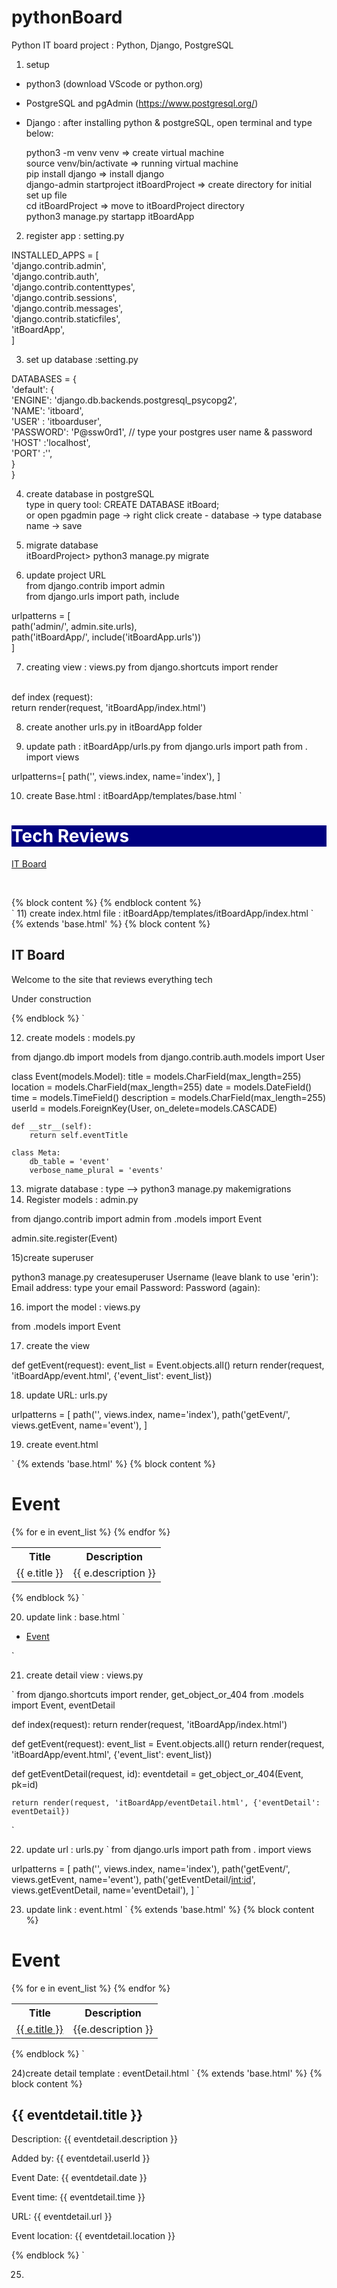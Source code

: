 # pythonBoard

Python IT board project : Python, Django, PostgreSQL

1) setup
- python3 (download VScode or python.org)

- PostgreSQL and pgAdmin (https://www.postgresql.org/)

- Django : after installing python & postgreSQL, open terminal and type below: <br>

  python3 -m venv venv => create virtual machine <br>
  source venv/bin/activate => running virtual machine<br>
  pip install django => install django<br>
  django-admin startproject itBoardProject => create directory for initial set up file<br>
  cd itBoardProject => move to itBoardProject directory<br>
  python3 manage.py startapp itBoardApp<br>

2) register app : setting.py <br>

  INSTALLED_APPS = [<br>
  'django.contrib.admin', <br>
  'django.contrib.auth',<br>
  'django.contrib.contenttypes',<br>
  'django.contrib.sessions',<br>
  'django.contrib.messages',<br>
  'django.contrib.staticfiles',<br>
  'itBoardApp',<br>
  ]<br>

3) set up database :setting.py <br>

  DATABASES = {<br>
    'default': {<br>
    'ENGINE': 'django.db.backends.postgresql_psycopg2',<br>
    'NAME': 'itboard',<br>
    'USER' : 'itboarduser', <br>
    'PASSWORD': 'P@ssw0rd1',    // type your postgres user name & password <br>
    'HOST' :'localhost',<br>
    'PORT' :'',<br>
    }<br>
  }<br>

4) create database in postgreSQL<br>
  type in query tool: CREATE DATABASE itBoard; <br>
  or open pgadmin page -> right click create - database -> type database name -> save <br>

5) migrate database <br>
  itBoardProject> python3 manage.py migrate

6) update project URL<br>
  from django.contrib import admin <br>
  from django.urls import path, include <br>

  urlpatterns = [<br>
  path('admin/', admin.site.urls),<br>
  path('itBoardApp/', include('itBoardApp.urls'))<br>
  ]
  
7) creating view : views.py
  from django.shortcuts import render <br>
  <br>
  def index (request):<br>
    return render(request, 'itBoardApp/index.html') <br>
    
    
8) create another urls.py in itBoardApp folder <br>
 
9) update path : itBoardApp/urls.py
  from django.urls import path
  from . import views

  urlpatterns=[
      path('', views.index, name='index'),
  ]

10) create Base.html : itBoardApp/templates/base.html
`
<!DOCTYPE html>
<html>
    <head>
        <title>IT Board</title>
        <link rel="stylesheet" href="//maxcdn.bootstrapcdn.com/bootstrap/3.2.0/css/bootstrap.min.css">
        <link rel="stylesheet" href="//maxcdn.bootstrapcdn.com/bootstrap/3.2.0/css/bootstrap-theme.min.css">
        <link href='//fonts.googleapis.com/css?family=Lobster&subset=latin,latin-ext' rel='stylesheet' type='text/css'>
    </head>
    <body>
        <div class='jumbotron' style="background-color: Navy; color: white;">
            <h1>Tech Reviews</h1>
        </div>
        <nav class="navbar navbar-default">
                <div class="container-fluid">
                <div class="navbar-header">
                <a class="navbar-brand" href="{% url 'index' %}">IT Board</a>
                </div>
                <ul class="nav navbar-nav">
                </ul>
                </div>
                </nav>
        <p>&nbsp;</p>
        <div class="container">
        {% block content %}
        {% endblock content %}
        </div>
    </body>
</html>
`
11) create index.html file : itBoardApp/templates/itBoardApp/index.html
`
{% extends 'base.html' %}
{% block content %}

<h2>IT Board</h2>
<p>Welcome to the site that
    reviews everything tech
</p>
<p>Under construction</p>

{%  endblock %}
`

12) create models : models.py

from django.db import models
from django.contrib.auth.models import User

class Event(models.Model):
    title = models.CharField(max_length=255)
    location = models.CharField(max_length=255)
    date = models.DateField()
    time = models.TimeField()
    description = models.CharField(max_length=255)
    userId = models.ForeignKey(User, on_delete=models.CASCADE)

    def __str__(self):
        return self.eventTitle

    class Meta:
        db_table = 'event'
        verbose_name_plural = 'events'

13) migrate database : type --> python3 manage.py makemigrations
14) Register models : admin.py
  
  from django.contrib import admin
  from .models import Event

  admin.site.register(Event)
  
15)create superuser

python3 manage.py createsuperuser
Username (leave blank to use 'erin'): 
Email address: type your email
Password: 
Password (again): 


16) import the model : views.py

from .models import Event

17) create the view 

def getEvent(request):
    event_list = Event.objects.all()
    return render(request, 'itBoardApp/event.html', {'event_list': event_list})
    
18) update URL: urls.py 

urlpatterns = [
    path('', views.index, name='index'),
    path('getEvent/', views.getEvent, name='event'),
]

19) create event.html

`
{% extends 'base.html' %}
{% block content %}
<h1>Event</h1>
<table class='table'>
 <tr>
     <th>Title</th>
     <th>Description</th>

 </tr>
 {% for e in event_list %}
   <tr>
       <td>{{ e.title }}</td>
       <td>{{ e.description }}</td>
   </tr>
 {% endfor %}
</table>
{% endblock %}
`

20) update link : base.html
`
<ul class="nav navbar-nav">
  <li><a href="{% url 'event' %}">Event</a></li>
</ul>
`

21) create detail view : views.py

`
from django.shortcuts import render, get_object_or_404
from .models import Event, eventDetail


def index(request):
    return render(request, 'itBoardApp/index.html')


def getEvent(request):
    event_list = Event.objects.all()
    return render(request, 'itBoardApp/event.html', {'event_list': event_list})


def getEventDetail(request, id):
    eventdetail = get_object_or_404(Event, pk=id)

    return render(request, 'itBoardApp/eventDetail.html', {'eventDetail': eventDetail})

`

22) update url : urls.py
`
from django.urls import path
from . import views

urlpatterns = [
    path('', views.index, name='index'),
    path('getEvent/', views.getEvent, name='event'),
    path('getEventDetail/<int:id>', views.getEventDetail, name='eventDetail'),
]
`

23) update link : event.html
`
{% extends 'base.html' %}
{% block content %}
<h1>Event</h1>
<table class='table'>
 <tr>
     <th>Title</th>
     <th>Description</th>

 </tr>
 {% for e in event_list %}
    <tr>
        <td><a href="{% url 'eventDetail' id=p.id %}">{{ e.title }}</a></td>
        <td> {{e.description }}</td>
    </tr>
 {% endfor %}
</table>
{% endblock %}
`

24)create detail template : eventDetail.html
`
{% extends 'base.html' %}
{% block content %}
<h2>{{ eventdetail.title }}</h2>
<p>Description: {{ eventdetail.description }} </p>
<p>Added by: {{ eventdetail.userId }}</p>
<p>Event Date: {{ eventdetail.date }}</p>
<p>Event time: {{ eventdetail.time }}</p>
<p>URL: {{ eventdetail.url }}</p>
<p>Event location: {{ eventdetail.location }}</p>

{% endblock %}
`

25)



